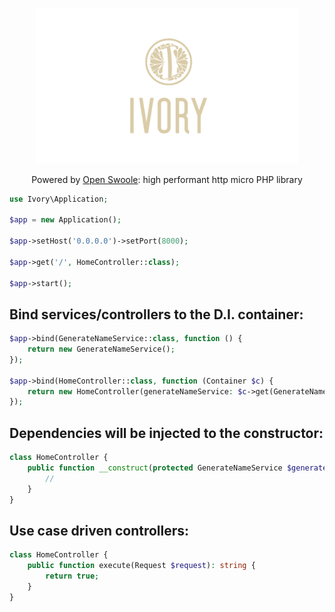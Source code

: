 <p align="center">
<img height="auto" style="width: 420px; object-fit: contain;" src="https://github.com/dannyYassine/ivory/blob/main/logo-large.png?raw=true" alt="logo.png">
</p>
<p align="center">
Powered by <a href="https://openswoole.com/" target="_blank">Open Swoole</a>: high performant http micro PHP library
</p>

```php
use Ivory\Application;

$app = new Application();

$app->setHost('0.0.0.0')->setPort(8000);

$app->get('/', HomeController::class);

$app->start();
```

## Bind services/controllers to the D.I. container:
```php
$app->bind(GenerateNameService::class, function () {
    return new GenerateNameService();
});

$app->bind(HomeController::class, function (Container $c) {
    return new HomeController(generateNameService: $c->get(GenerateNameService::class));
});
```

## Dependencies will be injected to the constructor:
```php
class HomeController {
    public function __construct(protected GenerateNameService $generateNameService) {
        //
    }
}
```

## Use case driven controllers:
```php
class HomeController {
    public function execute(Request $request): string {
        return true;
    }
}
```
